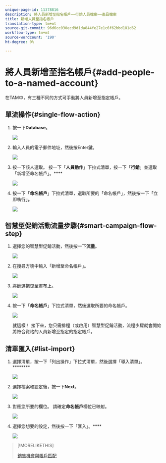 ```yaml
---
unique-page-id: 11378816
description: 將人員新增至指名帳戶——行銷人員檔案——產品檔案
title: 新增人員至指名帳戶
translation-type: tm+mt
source-git-commit: 96d6cc030ecd9d1da844fe27e1c6f62bbd181d62
workflow-type: tm+mt
source-wordcount: '190'
ht-degree: 0%

---
```



# 將人員新增至指名帳戶{#add-people-to-a-named-account}

在TAM中，有三種不同的方式可手動將人員新增至指定帳戶。

## 單流操作{#single-flow-action}

1. 按一下&#x200B;**Database**。

   ![](assets/one-2.png)

1. 輸入人員的電子郵件地址，然後按Enter鍵。

   ![](assets/two.png)

1. 按一下該人選取。 按一下「**人員動作**」下拉式清單，按一下「**行銷**」並選取「新增至命名帳戶」。****

   ![](assets/three.png)

1. 按一下「**命名帳戶**」下拉式清單，選取所要的「命名帳戶」，然後按一下「立即執行&#x200B;**」。**

   ![](assets/four.png)

## 智慧型促銷活動流量步驟{#smart-campaign-flow-step}

1. 選擇您的智慧型促銷活動，然後按一下&#x200B;**流量**。

   ![](assets/five.png)

1. 在搜尋方塊中輸入「新增至命名帳戶」。

   ![](assets/six.png)

1. 將篩選拖曳至畫布上。

   ![](assets/seven.png)

1. 按一下「**命名帳戶**」下拉式清單，然後選取所要的命名帳戶。

   ![](assets/eight.png)

   就這樣！ 接下來，您只需排程（或啟用）智慧型促銷活動，流程步驟就會開始將符合資格的人員新增至指定的指定帳戶。

## 清單匯入{#list-import}

1. 選擇清單，按一下「列出操作」下拉式清單，然後選擇「導入清單」。********

   ![](assets/nine.png)

1. 選擇檔案和設定後，按一下&#x200B;**Next**。

   ![](assets/ten.png)

1. 對應您所要的欄位。 請確定&#x200B;**命名帳戶**&#x200B;欄位已映射。

   ![](assets/eleven.png)

1. 選擇您想要的設定，然後按一下「匯入」。****

   ![](assets/twelve.png)

>[!MORELIKETHIS]
>
>[銷售機會與帳戶匹配](/help/marketo/product-docs/target-account-management/target/named-accounts/lead-to-account-matching.md)
